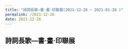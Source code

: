 ```yaml
---
title: "詩詞長歌—書·畫·印聯展(2021-12-26 ~ 2021-01-28 )"
permalink: /2021-12-26
date: 2021-12-26
---
```

## 詩詞長歌—書·畫·印聯展
